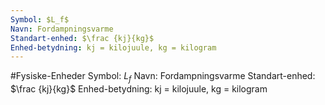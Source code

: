 ```yaml
---
Symbol: $L_f$
Navn: Fordampningsvarme
Standart-enhed: $\frac {kj}{kg}$ 
Enhed-betydning: kj = kilojuule, kg = kilogram
---
```

#Fysiske-Enheder 
Symbol: $L_f$
Navn: Fordampningsvarme
Standart-enhed: $\frac {kj}{kg}$ 
Enhed-betydning: kj = kilojuule, kg = kilogram